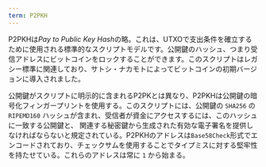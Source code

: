 ```yaml
---
term: P2PKH
---
```

P2PKHは*Pay to Public Key Hash*の略。これは、UTXOで支出条件を確立するために使用される標準的なスクリプトモデルです。公開鍵のハッシュ、つまり受信アドレスにビットコインをロックすることができます。このスクリプトはレガシー標準に関連しており、サトシ・ナカモトによってビットコインの初期バージョンに導入されました。

公開鍵がスクリプトに明示的に含まれるP2PKとは異なり、P2PKHは公開鍵の暗号化フィンガープリントを使用する。このスクリプトには、公開鍵の `SHA256` の `RIPEMD160` ハッシュが含まれ、受信者が資金にアクセスするには、このハッシュに一致する公開鍵と、 関連する秘密鍵から生成された有効な電子署名を提供しなければならないと規定されている。P2PKHのアドレスは`Base58Check`形式でエンコードされており、チェックサムを使用することでタイプミスに対する堅牢性を持たせている。これらのアドレスは常に `1` から始まる。
